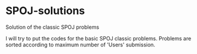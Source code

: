 # SPOJ-solutions
Solution of the classic SPOJ problems

I will try to put the codes for the basic SPOJ classic problems.
Problems are sorted according to maximum number of 'Users' submission.

